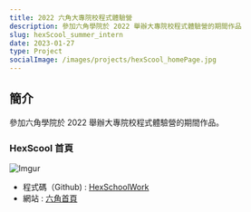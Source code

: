 ```yaml
---
title: 2022 六角大專院校程式體驗營
description: 參加六角學院於 2022 舉辦大專院校程式體驗營的期間作品
slug: hexScool_summer_intern
date: 2023-01-27
type: Project
socialImage: /images/projects/hexScool_homePage.jpg
---
```


## 簡介

參加六角學院於 2022 舉辦大專院校程式體驗營的期間作品。

### HexScool 首頁

![Imgur](https://i.imgur.com/Nn2ycgw.jpg)

- 程式碼（Github) : [HexSchoolWork](https://github.com/CofCat456/HexSchoolWork/tree/main/jQuery)
- 網站 : [六角首頁](https://cofcat456.github.io/HexSchoolWork/jQuery/)